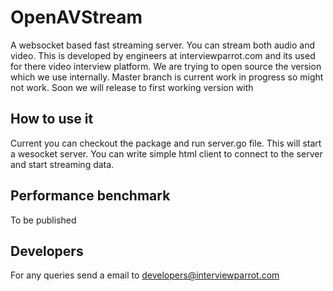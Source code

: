 # OpenAVStream
A websocket based fast streaming server. You can stream both audio and video.
This is developed by engineers at interviewparrot.com and its used for there video interview platform. We are trying to open source the version which we use internally. Master branch is current work in progress so might not work. Soon we will release to first working version with 

## How to use it
Current you can checkout the package and run server.go file. This will start a wesocket server.
You can write simple html client to connect to the server and start streaming data.


## Performance benchmark
To be published

## Developers
For any queries send a email to developers@interviewparrot.com

